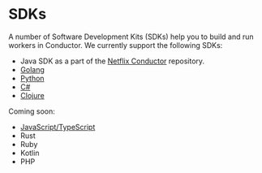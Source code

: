 # SDKs

A number of Software Development Kits (SDKs) help you to build and run workers in Conductor. We currently support the following SDKs:

* Java SDK as a part of the [Netflix Conductor](https://github.com/Netflix/conductor/tree/main/java-sdk) repository.
* [Golang](/content/docs/how-tos/sdks/conductor-go/main)
* [Python](/content/docs/how-tos/sdks/conductor-python/main)
* [C#](/content/docs/how-tos/sdks/conductor-csharp/main)
* [Clojure](/content/docs/how-tos/sdks/conductor-clojure/main)

Coming soon:
* [JavaScript/TypeScript](https://github.com/conductor-sdk/conductor-javascript)
* Rust
* Ruby
* Kotlin
* PHP